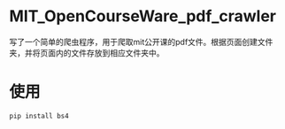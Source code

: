 # MIT_OpenCourseWare_pdf_crawler
写了一个简单的爬虫程序，用于爬取mit公开课的pdf文件。根据页面创建文件夹，并将页面内的文件存放到相应文件夹中。

# 使用
```
pip install bs4
```
